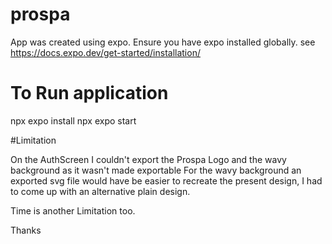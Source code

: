 # prospa

App was created using expo. Ensure you have expo installed globally.
 see https://docs.expo.dev/get-started/installation/

# To Run application

npx expo install
npx expo start


#Limitation

On the AuthScreen I couldn't export the Prospa Logo and the wavy background as it wasn't made exportable
For the wavy background an exported svg file would have be easier to recreate the present design, I had to come up with an alternative plain design. 

Time is another Limitation too.

Thanks
